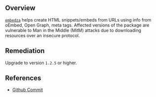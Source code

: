 ## Overview
[`embedza`](https://www.npmjs.com/package/embedza) helps create HTML snippets/embeds from URLs using info from oEmbed, Open Graph, meta tags.
Affected versions of the package are vulnerable to Man in the Middle (MitM) attacks due to downloading resources over an insecure protocol.

## Remediation
Upgrade to version `1.2.5` or higher.

## References
- [Github Commit](https://github.com/nodeca/embedza/commit/19ab5ed72c37a311ba2685f4ef4ed08b3b5c95c3)
